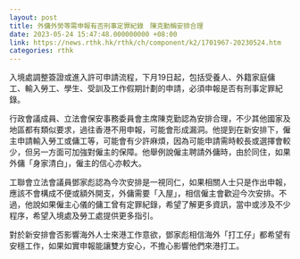 ```yaml
---
layout: post
title: 外傭外勞等需申報有否刑事定罪紀錄　陳克勤稱安排合理
date: 2023-05-24 15:47:48.000000000 +08:00
link: https://news.rthk.hk/rthk/ch/component/k2/1701967-20230524.htm
categories: rthk
---
```


入境處調整簽證或進入許可申請流程，下月19日起，包括受養人、外籍家庭傭工、輸入勞工、學生、受訓及工作假期計劃的申請，必須申報是否有刑事定罪紀錄。

行政會議成員、立法會保安事務委員會主席陳克勤認為安排合理，不少其他國家及地區都有類似要求，過往香港不用申報，可能會形成漏洞。他提到在新安排下，僱主申請輸入勞工或傭工等，可能會有少許麻煩，因為可能申請需時較長或選擇會較少，但另一方面可加強對僱主的保障。他舉例說僱主聘請外傭時，由於同住，如果外傭「身家清白」，僱主的信心亦較大。

工聯會立法會議員鄧家彪認為今次安排是一視同仁，如果相關人士只是作出申報，應該不會構成不便或額外開支，外傭需要「入屋」，相信僱主會歡迎今次安排。不過，他說如果僱主心儀的傭工曾有定罪紀錄，希望了解更多資訊，當中或涉及不少程序，希望入境處及勞工處提供更多指引。

對於新安排會否影響海外人士來港工作意欲，鄧家彪相信海外「打工仔」都希望有安穩工作，如果如實申報能讓雙方安心，不擔心影響他們來港打工。

